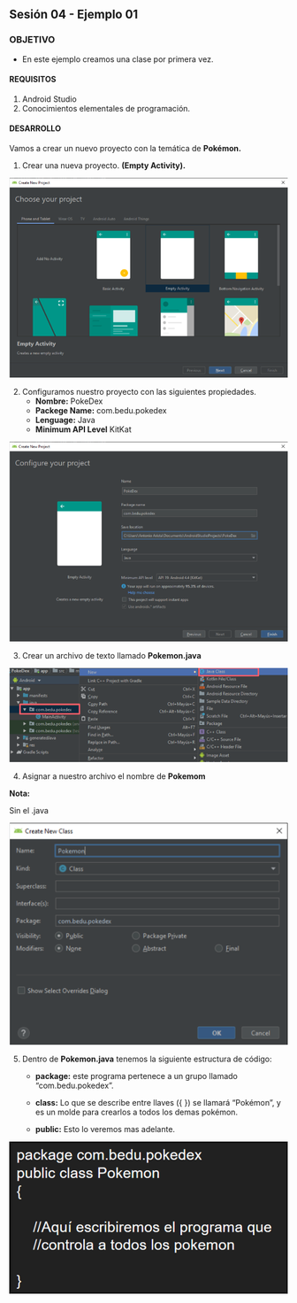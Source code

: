## Sesión 04 - Ejemplo 01

### OBJETIVO 
 - En este ejemplo creamos una clase por primera vez. 

#### REQUISITOS 
1. Android Studio
2. Conocimientos elementales de programación. 

#### DESARROLLO
Vamos a crear un nuevo proyecto con la temática de **Pokémon.**

1. Crear una nueva proyecto. **(Empty Activity).**

![Listando todos los documentos de una colección](img/new.png)

2.  Configuramos nuestro proyecto con las siguientes propiedades.
    - **Nombre:** PokeDex
    - **Packege Name:** com.bedu.pokedex
    - **Lenguage:** Java
    - **Minimum API Level** KitKat

![Listando todos los documentos de una colección](img/proyect.png)

3. Crear un archivo de texto llamado **Pokemon.java**

![Listando todos los documentos de una colección](img/java.png)

4. Asignar a nuestro archivo el nombre de **Pokemom**

**Nota:**

Sin el .java

![Listando todos los documentos de una colección](img/archivo.png)

5. Dentro de **Pokemon.java** tenemos la siguiente estructura de código:
    - **package:** este programa pertenece a un grupo llamado “com.bedu.pokedex”.

    - **class:** Lo que se describe entre llaves ({ }) se llamará “Pokémon”, y es un molde para crearlos a todos los demas pokémon.

    - **public:** Esto lo veremos mas adelante.

![Listando todos los documentos de una colección](img/codigo.png)




